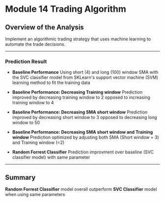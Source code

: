 # Module 14 Trading Algorithm

## Overview of the Analysis

Implement an algorithmic trading strategy that uses machine learning to automate the trade decisions.

-------

### Prediction Result

* **Baseline Performance**
Using short (4) and long (100) window SMA with the SVC classifier model from SKLearn's support vector machine (SVM) learning method to fit the training data



* **Baseline Performance: Decreasing Training window**
Prediction improved by decreasing training window to 2 opposed to increasing training window to 4



* **Baseline Performance: Decreasing SMA short window**
Prediction improved by decreasing short window to 3 opposed to decreasing long window to 50



* **Baseline Performance: Decreasing SMA short window and Training window**
Prediction optimized by adjusting both SMA (Short window = 3) and Training window (=2)



* **Random Forrest Classifier**
Prediction improvment over baseline (SVC classifier model) with same parameter


-------

## Summary

**Random Forrest Classifier** model overall outperform **SVC Classifier** model when using same parameters
